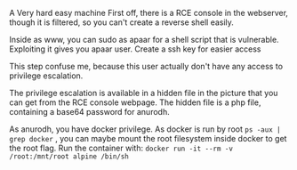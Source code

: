 A Very hard easy machine
First off, there is a RCE console in the webserver, though it is filtered, so you can't create a reverse shell easily.

Inside as www, you can sudo as apaar for a shell script that is vulnerable. Exploiting it gives you apaar user. Create a ssh key for easier access

This step confuse me, because this user actually don't have any access to privilege escalation.

The privilege escalation is available in a hidden file in the picture that you can get from the RCE console webpage. The hidden file is a php file, containing a base64 password for anurodh.

As anurodh, you have docker privilege. As docker is run by root `ps -aux | grep docker` , you can maybe mount the root filesystem inside docker to get the root flag. Run the container with:
`docker run -it --rm -v /root:/mnt/root alpine /bin/sh`
